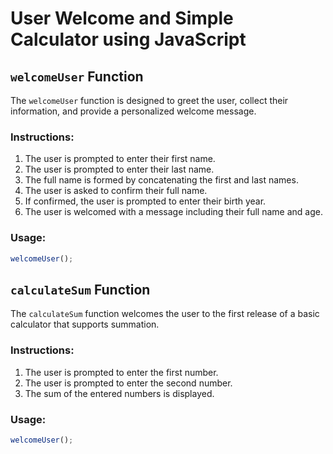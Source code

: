 # User Welcome and Simple Calculator using JavaScript

## `welcomeUser` Function

The `welcomeUser` function is designed to greet the user, collect their information, and provide a personalized welcome message.

### Instructions:

1. The user is prompted to enter their first name.
2. The user is prompted to enter their last name.
3. The full name is formed by concatenating the first and last names.
4. The user is asked to confirm their full name.
5. If confirmed, the user is prompted to enter their birth year.
6. The user is welcomed with a message including their full name and age.

### Usage:

```javascript
welcomeUser();
```

## `calculateSum` Function

The `calculateSum` function welcomes the user to the first release of a basic calculator that supports summation.

### Instructions:

1. The user is prompted to enter the first number.
2. The user is prompted to enter the second number.
3. The sum of the entered numbers is displayed.

### Usage:

```javascript
welcomeUser();
```